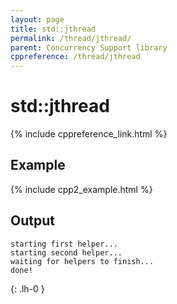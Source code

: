 ```yaml
---
layout: page
title: std::jthread
permalink: /thread/jthread/
parent: Concurrency Support library
cppreference: /thread/jthread
---
```

# std::jthread

{% include cppreference_link.html %}

## Example

{% include cpp2_example.html %}

## Output

```
starting first helper...
starting second helper...
waiting for helpers to finish...
done!
```
{: .lh-0 }